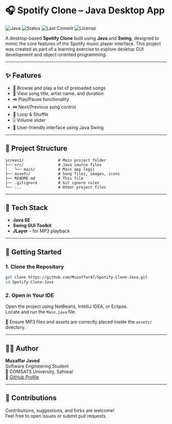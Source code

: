# 🎧 Spotify Clone – Java Desktop App

![Java](https://img.shields.io/badge/Java-Desktop-orange?logo=java)
![Status](https://img.shields.io/badge/status-Active-brightgreen)
![Last Commit](https://img.shields.io/github/last-commit/Muzaffar47/Spotify_Clone_Java)
![License](https://img.shields.io/github/license/Muzaffar47/Spotify_Clone_Java)

A desktop-based **Spotify Clone** built using **Java** and **Swing**, designed to mimic the core features of the Spotify music player interface. This project was created as part of a learning exercise to explore desktop GUI development and object-oriented programming.

---

## ✨ Features

- 🎵 Browse and play a list of preloaded songs  
- 📃 View song title, artist name, and duration  
- ⏯️ Play/Pause functionality  
- ⏭️ Next/Previous song control  
- 🔁 Loop & Shuffle 
- 🎚️ Volume slider  
- 🎨 User-friendly interface using Java Swing  

---

## 📁 Project Structure

```
screen1/               # Main project folder
├── src/               # Java source files
│   └── main/          # Main app logic
├── assets/            # Song files, images, icons
├── README.md          # This file
├── .gitignore         # Git ignore rules
└── ...                # Other project files
```

---

## 🧰 Tech Stack

- **Java SE**
- **Swing GUI Toolkit**
- **JLayer** – for MP3 playback

---

## 🚀 Getting Started

### 1. Clone the Repository

```bash
git clone https://github.com/Muzaffar47/Spotify-Clone-Java.git
cd Spotify-Clone-Java
```

### 2. Open in Your IDE

Open the project using NetBeans, IntelliJ IDEA, or Eclipse.  
Locate and run the `Main.java` file.

🎵 Ensure MP3 files and assets are correctly placed inside the `assets/` directory.

---

## 👨‍💻 Author

**Muzaffar Javed**  
Software Engineering Student  
📍 COMSATS University, Sahiwal  
🔗 [GitHub Profile](https://github.com/Muzaffar47)

---

## 🤝 Contributions

Contributions, suggestions, and forks are welcome!  
Feel free to open issues or submit pull requests.